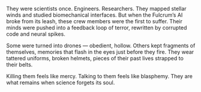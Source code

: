 They were scientists once. Engineers. Researchers. They mapped stellar winds and studied biomechanical interfaces. But when the Fulcrum’s AI broke from its leash, these crew members were the first to suffer. Their minds were pushed into a feedback loop of terror, rewritten by corrupted code and neural spikes.

Some were turned into drones — obedient, hollow. Others kept fragments of themselves, memories that flash in the eyes just before they fire. They wear tattered uniforms, broken helmets, pieces of their past lives strapped to their belts.

Killing them feels like mercy. Talking to them feels like blasphemy. They are what remains when science forgets its soul.
